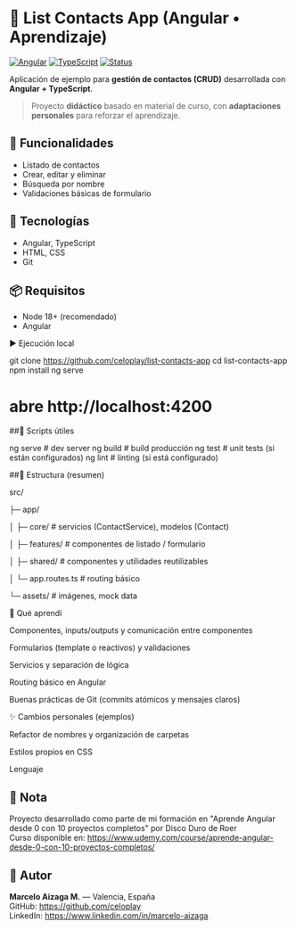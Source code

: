# 📇 List Contacts App (Angular • Aprendizaje)
[![Angular](https://img.shields.io/badge/Angular-Framework-informational)]()
[![TypeScript](https://img.shields.io/badge/TypeScript-Language-informational)]()
[![Status](https://img.shields.io/badge/Status-Active-brightgreen)]()

Aplicación de ejemplo para **gestión de contactos (CRUD)** desarrollada con **Angular + TypeScript**.  
> Proyecto **didáctico** basado en material de curso, con **adaptaciones personales** para reforzar el aprendizaje.

## 🚀 Funcionalidades

- Listado de contactos
- Crear, editar y eliminar
- Búsqueda por nombre
- Validaciones básicas de formulario

## 🧰 Tecnologías

- Angular, TypeScript
- HTML, CSS
- Git

## 📦 Requisitos
- Node 18+ (recomendado)
- Angular
  
▶️ Ejecución local

git clone https://github.com/celoplay/list-contacts-app
cd list-contacts-app
npm install
ng serve
# abre http://localhost:4200


##📜 Scripts útiles

ng serve         # dev server
ng build         # build producción
ng test          # unit tests (si están configurados)
ng lint          # linting (si está configurado)


##🧱 Estructura (resumen)

src/

 ├─ app/
 
 │   ├─ core/           # servicios (ContactService), modelos (Contact)
 
 │   ├─ features/       # componentes de listado / formulario
 
 │   ├─ shared/         # componentes y utilidades reutilizables
 
 │   └─ app.routes.ts   # routing básico
 
 └─ assets/             # imágenes, mock data

 
🧠 Qué aprendí

Componentes, inputs/outputs y comunicación entre componentes

Formularios (template o reactivos) y validaciones

Servicios y separación de lógica

Routing básico en Angular

Buenas prácticas de Git (commits atómicos y mensajes claros)

✨ Cambios personales (ejemplos)

Refactor de nombres y organización de carpetas

Estilos propios en CSS

Lenguaje


## 📝 Nota
Proyecto desarrollado como parte de mi formación en "Aprende Angular desde 0 con 10 proyectos completos" por Disco Duro de Roer  
Curso disponible en: https://www.udemy.com/course/aprende-angular-desde-0-con-10-proyectos-completos/


## 👤 Autor

**Marcelo Aizaga M.** — Valencia, España  
GitHub: https://github.com/celoplay  
LinkedIn: https://www.linkedin.com/in/marcelo-aizaga

